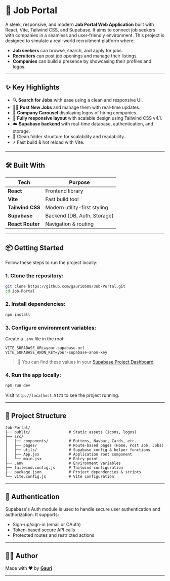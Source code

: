 # 💼 Job Portal

A sleek, responsive, and modern **Job Portal Web Application** built with React, Vite, Tailwind CSS, and Supabase. It aims to connect job seekers with companies in a seamless and user-friendly environment. This project is designed to simulate a real-world recruitment platform where:

- **Job seekers** can browse, search, and apply for jobs.
- **Recruiters** can post job openings and manage their listings.
- **Companies** can build a presence by showcasing their profiles and logos.

---

## ✨ Key Highlights

- 🔍 **Search for Jobs** with ease using a clean and responsive UI.
- 🧑‍💼 **Post New Jobs** and manage them with real-time updates.
- 🏢 **Company Carousel** displaying logos of hiring companies.
- 🎨 **Fully responsive layout** with scalable design using Tailwind CSS v4.1.
- ☁️ **Supabase backend** with real-time database, authentication, and storage.
- 📂 Clean folder structure for scalability and readability.
- ⚡ Fast build & hot reload with Vite.

---

## 🛠️ Built With

| Tech            | Purpose                              |
|-----------------|--------------------------------------|
| **React**       | Frontend library                     |
| **Vite**        | Fast build tool                      |
| **Tailwind CSS**| Modern utility-first styling         |
| **Supabase**    | Backend (DB, Auth, Storage)          |
| **React Router**| Navigation & routing                 |

---

## 📦 Getting Started

Follow these steps to run the project locally:

### 1. Clone the repository:

```bash
git clone https://github.com/gauri0508/Job-Portal.git
cd Job-Portal
```

### 2. Install dependencies:

```bash
npm install
```

### 3. Configure environment variables:

Create a `.env` file in the root:

```env
VITE_SUPABASE_URL=your-supabase-url
VITE_SUPABASE_ANON_KEY=your-supabase-anon-key
```

> 📝 You can find these values in your [Supabase Project Dashboard](https://app.supabase.com/).

### 4. Run the app locally:

```bash
npm run dev
```

Visit `http://localhost:5173` to see the project running.

---

## 🧭 Project Structure

```
Job-Portal/
├── public/                 # Static assets (icons, logos)
├── src/
│   ├── components/         # Buttons, Navbar, Cards, etc.
│   ├── pages/              # Route-based pages (Home, Post Job, Jobs)
│   ├── utils/              # Supabase config & helper functions
│   ├── App.jsx             # Application root component
│   └── main.jsx            # Entry point
├── .env                    # Environment variables
├── tailwind.config.js      # Tailwind configuration
├── package.json            # Project dependencies & scripts
└── vite.config.js          # Vite configuration
```

---

## 🔐 Authentication

Supabase's Auth module is used to handle secure user authentication and authorization. It supports:

- Sign-up/sign-in (email or OAuth)
- Token-based secure API calls
- Protected routes and restricted actions

---


## 🙋‍♀️ Author

Made with ❤️ by [**Gauri**](https://github.com/gauri0508)

---


